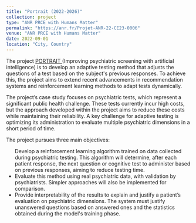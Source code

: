 ```yaml
---
title: "Portrait (2022-2026)"
collection: project
type: "ANR PRCE with Humans Matter"
permalink: "https://anr.fr/Projet-ANR-22-CE23-0006"
venue: "ANR PRCE with Humans Matter"
date: 2022-09-01
location: "City, Country"
---
```


<p>The project <a href="https://anr.fr/Projet-ANR-22-CE23-0006">PORTRAIT </a> (Improving psychiatric screening with artificial intelligence) is to develop an adaptive testing method that adjusts the questions of a test based on the subject's previous responses. To achieve this, the project aims to extend recent advancements in recommendation systems and reinforcement learning methods to adapt tests dynamically.</p>

<p>The project’s case study focuses on psychiatric tests, which represent a significant public health challenge. These tests currently incur high costs, but the approach developed within the project aims to reduce these costs while maintaining their reliability. A key challenge for adaptive testing is optimizing its administration to evaluate multiple psychiatric dimensions in a short period of time.</p>

The project pursues three main objectives:
<ul>
  <il> Develop a reinforcement learning algorithm trained on data collected during psychiatric testing. This algorithm will determine, after each patient response, the next question or cognitive test to administer based on previous responses, aiming to reduce testing time.</il>

<li> Evaluate this method using real psychiatric data, with validation by psychiatrists. Simpler approaches will also be implemented for comparison.</li>

<li> Provide interpretability of the results to explain and justify a patient’s evaluation on psychiatric dimensions. The system must justify unanswered questions based on answered ones and the statistics obtained during the model's training phase.</li>
</ul>


